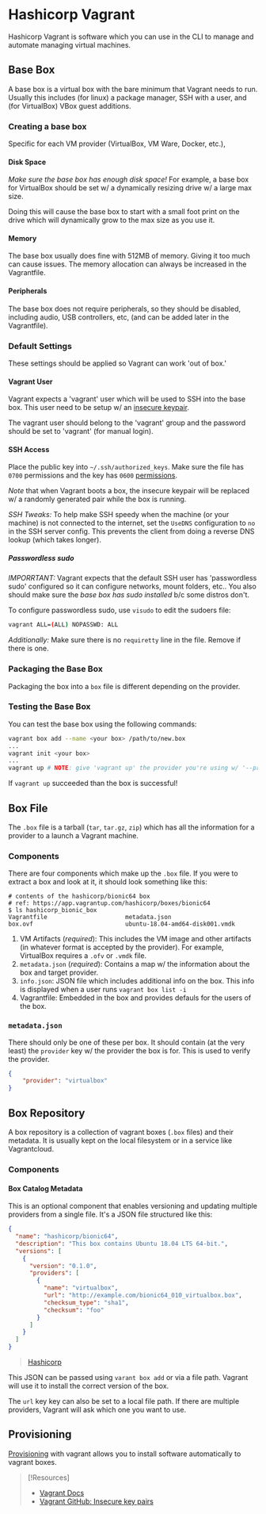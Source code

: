 
# Hashicorp Vagrant
Hashicorp Vagrant is software which you can use in the CLI to manage and automate managing virtual machines.
## Base Box
A base box is a virtual box with the bare minimum that Vagrant needs to run. Usually this includes (for linux) a package manager, SSH with a user, and (for VirtualBox) VBox guest additions.
### Creating a base box
Specific for each VM provider (VirtualBox, VM Ware, Docker, etc.),
#### Disk Space
*Make sure the base box has enough disk space!* For example, a base box for VirtualBox should be set w/ a dynamically resizing drive w/ a large max size.

Doing this will cause the base box to start with a small foot print on the drive which will dynamically grow to the max size as you use it.
#### Memory
The base box usually does fine with 512MB of memory. Giving it too much can cause issues. The memory allocation can always be increased in the Vagrantfile.
#### Peripherals
The base box does not require peripherals, so they should be disabled, including audio, USB controllers, etc, (and can be added later in the Vagrantfile).
### Default Settings
These settings should be applied so Vagrant can work 'out of box.'
#### Vagrant User
Vagrant expects a 'vagrant' user which will be used to SSH into the base box. This user need to be setup w/ an [insecure keypair](https://github.com/hashicorp/vagrant/tree/main/keys).

The vagrant user should belong to the 'vagrant' group and the password should be set to 'vagrant' (for manual login).
#### SSH Access
Place the public key into `~/.ssh/authorized_keys`. Make sure the file has `0700` permissions and the key has `0600` [permissions](/nested-repos/PNPT-study-guide/practical-ethical-hacking/kali-linux/file-permissions.md).

*Note* that when Vagrant boots a box, the insecure keypair will be replaced w/ a randomly generated pair while the box is running.

*SSH Tweaks:* To help make SSH speedy when the machine (or your machine) is not connected to the internet, set the `UseDNS` configuration to `no` in the SSH server config. This prevents the client from doing a reverse DNS lookup (which takes longer).
##### Passwordless sudo
*IMPORRTANT:* Vagrant expects that the default SSH user has 'passwordless sudo' configured so it can configure networks, mount folders, etc.. You also should make sure the *base box has sudo installed* b/c some distros don't.

To configure passwordless sudo, use `visudo` to edit the sudoers file:
```bash
vagrant ALL=(ALL) NOPASSWD: ALL
```

*Additionally:* Make sure there is no `requiretty` line in the file. Remove if there is one.
### Packaging the Base Box
Packaging the box into a `box` file is different depending on the provider.
### Testing the Base Box
You can test the base box using the following commands:
```bash
vagrant box add --name <your box> /path/to/new.box
...
vagrant init <your box>
...
vagrant up # NOTE: give 'vagrant up' the provider you're using w/ '--provider'
```
If `vagrant up` succeeded than the box is successful!
## Box File
The `.box` file is a tarball (`tar`, `tar.gz`, `zip`) which has all the information for a provider to a launch a Vagrant machine.
### Components
There are four components which make up the `.box` file. If you were to extract a box and look at it, it should look something like this:
```
# contents of the hashicorp/bionic64 box
# ref: https://app.vagrantup.com/hashicorp/boxes/bionic64
$ ls hashicorp_bionic_box
Vagrantfile                      metadata.json
box.ovf							 ubuntu-18.04-amd64-disk001.vmdk
```
1. VM Artifacts (*required*): This includes the VM image and other artifacts (in whatever format is accepted by the provider). For example, VirtualBox requires a `.ofv` or `.vmdk` file.
2. `metadata.json` (*required*): Contains a map w/ the information about the box and target provider.
3. `info.json`: JSON file which includes additional info on the box. This info is displayed when a user runs `vagrant box list -i`
4. Vagrantfile: Embedded in the box and provides defauls for the users of the box.
### `metadata.json`
There should only be one of these per box. It should contain (at the very least) the `provider` key w/ the provider the box is for. This is used to verify the provider.
```json
{
	"provider": "virtualbox"
}
```
## Box Repository
A box repository is a collection of vagrant boxes (`.box` files) and their metadata. It is usually kept on the local filesystem or in a service like Vagrantcloud.
### Components
#### Box Catalog Metadata
This is an optional component that enables versioning and updating multiple providers from a single file. It's a JSON file structured like this:
```json
{
  "name": "hashicorp/bionic64",
  "description": "This box contains Ubuntu 18.04 LTS 64-bit.",
  "versions": [
    {
      "version": "0.1.0",
      "providers": [
        {
          "name": "virtualbox",
          "url": "http://example.com/bionic64_010_virtualbox.box",
          "checksum_type": "sha1",
          "checksum": "foo"
        }
      ]
    }
  ]
}
```
>	[Hashicorp](https://developer.hashicorp.com/vagrant/docs/boxes/box_repository)

This JSON can be passed using `varant box add` or via a file path. Vagrant will use it to install the correct version of the box.

The `url` key key can also be set to a local file path. If there are multiple providers, Vagrant will ask which one you want to use.
## Provisioning
[Provisioning](https://developer.hashicorp.com/vagrant/docs/provisioning) with vagrant allows you to install software automatically to vagrant boxes.

> [!Resources]
> - [Vagrant Docs](https://developer.hashicorp.com/vagrant/docs/boxes/base)
> - [Vagrant GitHub: Insecure key pairs](https://github.com/hashicorp/vagrant/tree/main/keys)

